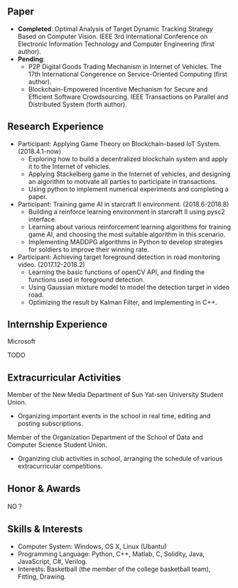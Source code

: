 ## Paper

- **Completed**: Optimal Analysis of Target Dynamic Tracking Strategy Based on Computer Vision. IEEE 3rd International Conference on Electronic Information Technology and Computer Engineering (first author).
- **Pending**:
  - P2P Digital Goods Trading Mechanism in Internet of Vehicles. The 17th International Congerence on Service-Oriented Computing (first author).
  - Blockchain-Empowered Incentive Mechanism for Secure and Efficient Software Crowdsourcing. IEEE Transactions on Parallel and Distributed System (forth author).

## Research Experience

- Participant: Applying Game Theory on Blockchain-based IoT System. (2018.4.1-now)
  - Exploring how to build a decentralized blockchain system and apply it to the Internet of vehicles.
  - Applying Stackelberg game in the Internet of vehicles, and designing an algorithm to motivate all parties to participate in transactions.
  - Using python to implement numerical experiments and completing a paper.
- Participant: Training game AI in starcraft II environment. (2018.6-2018.8)
  - Building a reinforce learning environment in starcraft II using pysc2 interface.
  - Learning about various reinforcement learning algorithms for training game AI, and choosing the most suitable algorithm in this scenario.
  - Implementing MADDPG algorithms in Python to develop strategies for soldiers to improve their winning rate.
- Participant: Achieving target foreground detection in road monitoring video. (2017.12-2018.2)
  - Learning the basic functions of openCV API, and finding the functions used in foreground detection.
  - Using Gaussian mixture model to model the detection target in video road.
  - Optimizing the result by Kalman Filter, and implementing in C++.

## Internship Experience

Microsoft

TODO

## Extracurricular Activities

Member of the New Media Department of Sun Yat-sen University Student Union.

- Organizing important events in the school in real time, editing and posting subscriptions.

Member of the Organization Department of the School of Data and Computer Science Student Union.

- Organizing club activities in school, arranging the schedule of various extracurricular competitions.

## Honor & Awards

NO？

## Skills & Interests

- Computer System: Windows, OS X, Linux (Ubantu)
- Programming Language: Python, C++, Matlab, C, Solidity, Java, JavaScript, C#, Verilog. 
- Interests: Basketball (the member of the college basketball team), Fitting, Drawing.